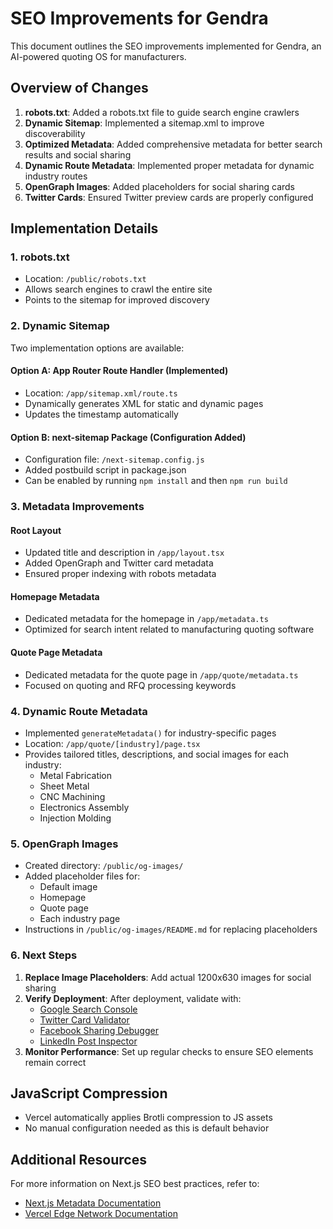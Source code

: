 # SEO Improvements for Gendra

This document outlines the SEO improvements implemented for Gendra, an AI-powered quoting OS for manufacturers.

## Overview of Changes

1. **robots.txt**: Added a robots.txt file to guide search engine crawlers
2. **Dynamic Sitemap**: Implemented a sitemap.xml to improve discoverability
3. **Optimized Metadata**: Added comprehensive metadata for better search results and social sharing
4. **Dynamic Route Metadata**: Implemented proper metadata for dynamic industry routes
5. **OpenGraph Images**: Added placeholders for social sharing cards
6. **Twitter Cards**: Ensured Twitter preview cards are properly configured

## Implementation Details

### 1. robots.txt

- Location: `/public/robots.txt`
- Allows search engines to crawl the entire site
- Points to the sitemap for improved discovery

### 2. Dynamic Sitemap

Two implementation options are available:

#### Option A: App Router Route Handler (Implemented)
- Location: `/app/sitemap.xml/route.ts`
- Dynamically generates XML for static and dynamic pages
- Updates the timestamp automatically

#### Option B: next-sitemap Package (Configuration Added)
- Configuration file: `/next-sitemap.config.js`
- Added postbuild script in package.json
- Can be enabled by running `npm install` and then `npm run build`

### 3. Metadata Improvements

#### Root Layout
- Updated title and description in `/app/layout.tsx`
- Added OpenGraph and Twitter card metadata
- Ensured proper indexing with robots metadata

#### Homepage Metadata
- Dedicated metadata for the homepage in `/app/metadata.ts`
- Optimized for search intent related to manufacturing quoting software

#### Quote Page Metadata
- Dedicated metadata for the quote page in `/app/quote/metadata.ts`
- Focused on quoting and RFQ processing keywords

### 4. Dynamic Route Metadata

- Implemented `generateMetadata()` for industry-specific pages
- Location: `/app/quote/[industry]/page.tsx`
- Provides tailored titles, descriptions, and social images for each industry:
  - Metal Fabrication
  - Sheet Metal
  - CNC Machining
  - Electronics Assembly
  - Injection Molding

### 5. OpenGraph Images

- Created directory: `/public/og-images/`
- Added placeholder files for:
  - Default image
  - Homepage
  - Quote page
  - Each industry page
- Instructions in `/public/og-images/README.md` for replacing placeholders

### 6. Next Steps

1. **Replace Image Placeholders**: Add actual 1200x630 images for social sharing
2. **Verify Deployment**: After deployment, validate with:
   - [Google Search Console](https://search.google.com/search-console)
   - [Twitter Card Validator](https://cards-dev.twitter.com/validator)
   - [Facebook Sharing Debugger](https://developers.facebook.com/tools/debug/)
   - [LinkedIn Post Inspector](https://www.linkedin.com/post-inspector/)
3. **Monitor Performance**: Set up regular checks to ensure SEO elements remain correct

## JavaScript Compression

- Vercel automatically applies Brotli compression to JS assets
- No manual configuration needed as this is default behavior

## Additional Resources

For more information on Next.js SEO best practices, refer to:
- [Next.js Metadata Documentation](https://nextjs.org/docs/app/api-reference/functions/generate-metadata)
- [Vercel Edge Network Documentation](https://vercel.com/docs/edge-network/overview) 
